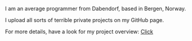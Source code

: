 I am an average programmer from Dabendorf, based in Bergen, Norway.

I upload all sorts of terrible private projects on my GitHub page.

For more details, have a look for my project overview: [Click](https://dabendorf.github.io/)



